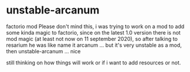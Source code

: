 # unstable-arcanum
factorio mod
Please don't mind this, i was trying to work on a mod to add some kinda magic to factorio, since on the latest 1.0 version there is not mod magic (at least not now on 11 september 2020), so after talking to resarium he was like name it arcanum ... but it's very unstable as a mod, then unstable-arcanum ... nice

still thinking on how things will work or if i want to add resources or not.
